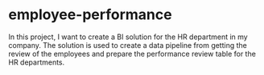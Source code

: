 # employee-performance
In this project, I want to create a BI solution for the HR department in my company. The solution is used to create a data pipeline from getting the review of the employees and prepare the performance review table for the HR departments. 
